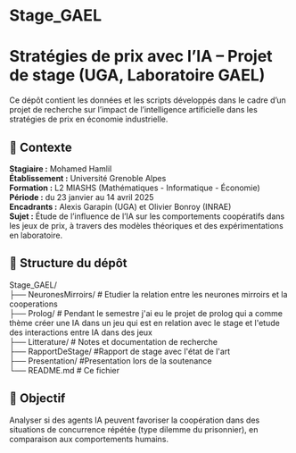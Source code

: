 # Stage_GAEL

# Stratégies de prix avec l’IA – Projet de stage (UGA, Laboratoire GAEL)

Ce dépôt contient les données et les scripts développés dans le cadre d’un projet de recherche sur l’impact de l’intelligence artificielle dans les stratégies de prix en économie industrielle.

## 📌 Contexte

**Stagiaire :** Mohamed Hamlil  
**Établissement :** Université Grenoble Alpes  
**Formation :** L2 MIASHS (Mathématiques - Informatique - Économie)  
**Période :** du 23 janvier au 14 avril 2025  
**Encadrants :** Alexis Garapin (UGA) et Olivier Bonroy (INRAE)  
**Sujet :** Étude de l’influence de l’IA sur les comportements coopératifs dans les jeux de prix, à travers des modèles théoriques et des expérimentations en laboratoire.


## 📁 Structure du dépôt  
Stage_GAEL/  
├── NeuronesMirroirs/   # Etudier la relation entre les neurones mirroirs et la cooperations  
├── Prolog/             # Pendant le semestre j'ai eu le projet de prolog qui a comme thème créer une IA dans un jeu qui est en relation avec le stage et l'etude des interactions entre IA dans des jeux  
├── Litterature/        # Notes et documentation de recherche  
├── RapportDeStage/     #Rapport de stage avec l'état de l'art  
├── Presentation/       #Presentation lors de la soutenance  
└── README.md           # Ce fichier  

## 🎯 Objectif

Analyser si des agents IA peuvent favoriser la coopération dans des situations de concurrence répétée (type dilemme du prisonnier), en comparaison aux comportements humains.

